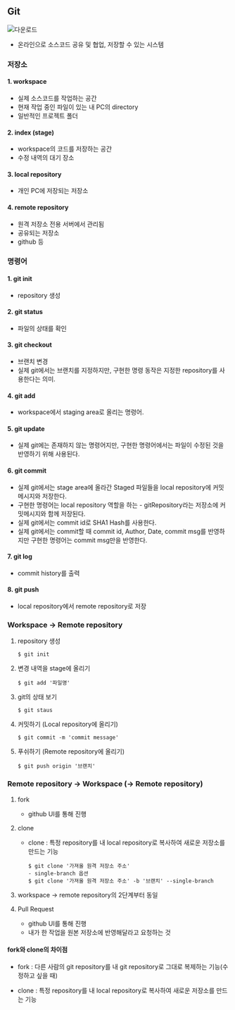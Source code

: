 ## Git

![다운로드](https://user-images.githubusercontent.com/61968474/131254144-a586fb9a-12ac-436a-8a97-61dacf429179.png)

- 온라인으로 소스코드 공유 및 협업, 저장할 수 있는 시스템

### 저장소
#### 1. workspace
- 실제 소스코드를 작업하는 공간
- 현재 작업 중인 파일이 있는 내 PC의 directory
- 일반적인 프로젝트 폴더

#### 2. index (stage)
- workspace의 코드를 저장하는 공간
- 수정 내역의 대기 장소

#### 3. local repository
- 개인 PC에 저장되는 저장소

#### 4. remote repository
- 원격 저장소 전용 서버에서 관리됨
- 공유되는 저장소
- github 등


### 명령어
#### 1. git init 
- repository 생성
#### 2. git status 
- 파일의 상태를 확인
#### 3. git checkout 
- 브랜치 변경
- 실제 git에서는 브랜치를 지정하지만, 구현한 명령 동작은 지정한 repository를 사용한다는 의미.
#### 4. git add
- workspace에서 staging area로 올리는 명령어.
#### 5. git update
-  실제 git에는 존재하지 않는 명령어지만, 구현한 명령어에서는 파일이 수정된 것을 반영하기 위해 사용된다.
#### 6. git commit 
- 실제 git에서는 stage area에 올라간 Staged 파일들을 local repository에 커밋 메시지와 저장한다.
- 구현한 명령어는 local repository 역할을 하는 - gitRepository라는 저장소에 커밋메시지와 함께 저장된다.
- 실제 git에서는 commit id로 SHA1 Hash를 사용한다.
- 실제 git에서는 commit할 때 commit id, Author, Date, commit msg를 반영하지만 구현한 명령어는 commit msg만을 반영한다.
#### 7. git log
- commit history를 출력
#### 8. git push 
- local repository에서 remote repository로 저장


### Workspace -> Remote repository
1. repository 생성
    ```
    $ git init
    ```
2. 변경 내역을 stage에 올리기
    ```
    $ git add '파일명'
    ```
3. git의 상태 보기
    ```
    $ git staus
    ```
4. 커밋하기 (Local repository에 올리기)
    ```
    $ git commit -m 'commit message'
    ```
5. 푸쉬하기 (Remote repository에 올리기)
    ```
    $ git push origin '브랜치'
    ```

    

### Remote repository -> Workspace (-> Remote repository)


1. fork
    - github UI를 통해 진행

2. clone
  
    - clone : 특정 repository를 내 local repository로 복사하여 새로운 저장소를 만드는 기능
      ```
      $ git clone '가져올 원격 저장소 주소'
      - single-branch 옵션
      $ git clone '가져올 원격 저장소 주소' -b '브랜치' --single-branch
      ```


3. workspace -> remote repository의 2단계부터 동일
4. Pull Request
    - github UI를 통해 진행
    - 내가 한 작업을 원본 저장소에 반영해달라고 요청하는 것
 

#### fork와 clone의 차이점
- fork : 다른 사람의 git repository를 내 git repository로 그대로 복제하는 기능(수정하고 싶을 때)

- clone : 특정 repository를 내 local repository로 복사하여 새로운 저장소를 만드는 기능